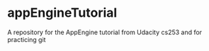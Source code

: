 appEngineTutorial
=================

A repository for the AppEngine tutorial from Udacity cs253 and for practicing git
